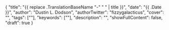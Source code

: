 {
    "title": "{{ replace .TranslationBaseName "-" " " | title }}",
    "date": "{{ .Date }}",
    "author": "Dustin L. Dodson",
    "authorTwitter": "fizzygalacticus",
    "cover": "",
    "tags": [""],
    "keywords": [""],
    "description": "",
    "showFullContent": false,
    "draft": true
}
